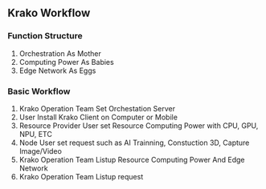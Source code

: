 ## Krako Workflow

### Function Structure
1. Orchestration As Mother
2. Computing Power As Babies
3. Edge Network As Eggs

### Basic Workflow
1. Krako Operation Team Set Orchestation Server
2. User Install Krako Client on Computer or Mobile
3. Resource Provider User set Resource Computing Power with CPU, GPU, NPU, ETC
4. Node User set request such as AI Trainning, Constuction 3D, Capture Image/Video
5. Krako Operation Team Listup Resource Computing Power And Edge Network
6. Krako Operation Team Listup request 
